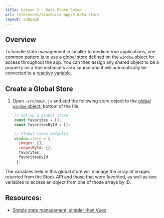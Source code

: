 ```yaml
---
title: Lesson 3 - Data Store Setup
url: references/stockpile-app/3-data-store
layout: subpage
---
```


## Overview

To handle state management in smaller to medium Vue applications, one common pattern is to use a [global store](`https://vuejs.org/v2/guide/state-management.html`) defined on the `window` object for access throughout the app. You can then assign any shared object to be a property on a Vue instance's `data` source and it will automatically be converted to a [reactive variable](https://vuejs.org/v2/guide/reactivity.html).

## Create a Global Store

1. Open `~src/main.js` and add the following store object to the [global `window` object:](https://developer.mozilla.org/en-US/docs/Web/API/Window/window) bottom of the file:

```javascript
    // Set up a global store
    const favorites = [];
    const favoritesById = [];

    // Global store defaults
    window.store = {
      images: [],
      imagesById: {},
      favorites,
      favoritesById
     };
```

<div class="alert--tip">The variables held in this global store will manage the array of images returned from the Stock API and those that were favorited, as well as two variables to access an object from one of those arrays by ID.</div>

## Resources:

- [Simple state management, simpler than Vuex](http://vuetips.com/simple-state-management-vue-stash)